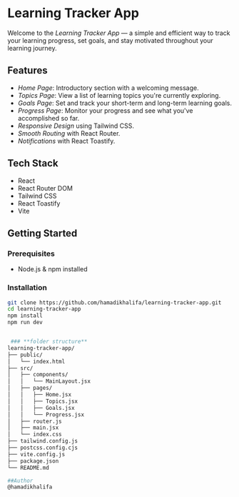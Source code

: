 # Learning Tracker App

Welcome to the *Learning Tracker App* — a simple and efficient way to track your learning progress, set goals, and stay motivated throughout your learning journey.


## Features

- *Home Page*: Introductory section with a welcoming message.
- *Topics Page*: View a list of learning topics you're currently exploring.
- *Goals Page*: Set and track your short-term and long-term learning goals.
- *Progress Page*: Monitor your progress and see what you've accomplished so far.
- *Responsive Design* using Tailwind CSS.
- *Smooth Routing* with React Router.
- *Notifications* with React Toastify.

## Tech Stack

- React
- React Router DOM
- Tailwind CSS
- React Toastify
- Vite

## Getting Started

### Prerequisites

- Node.js & npm installed

### Installation

```bash
git clone https://github.com/hamadikhalifa/learning-tracker-app.git
cd learning-tracker-app
npm install
npm run dev


 ### **folder structure**
learning-tracker-app/
├── public/
│   └── index.html
├── src/
│   ├── components/
│   │   └── MainLayout.jsx
│   ├── pages/
│   │   ├── Home.jsx
│   │   ├── Topics.jsx
│   │   ├── Goals.jsx
│   │   └── Progress.jsx
│   ├── router.js
│   ├── main.jsx
│   └── index.css
├── tailwind.config.js
├── postcss.config.cjs
├── vite.config.js
├── package.json
└── README.md

##Author
@hamadikhalifa

